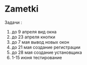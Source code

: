 # Zametki
Задачи :
1) до 9 апреля вид окна
2) до 23 апреля кнопки
3) до 7 мая вывод новых окон
4) до 21 мая создание регистрации
5) до 28 мая создание установщика
6) 1-15 июня тестирование
